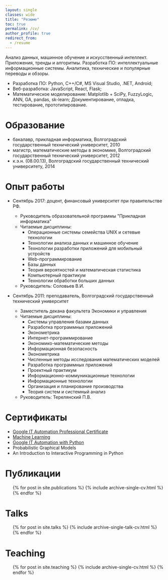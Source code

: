 ```yaml
---
layout: single
classes: wide
title: "Резюме"
toc: true
permalink: /cv/
author_profile: true
redirect_from:
  - /resume
---
```


Анализ данных, машинное обучение и искусственный интеллект. Приложения, тренды и алгоритмы.
Разработка ПО: интеллектуальные информационные системы.
Аналитика, технические и популярные переводы и обзоры.

- Разработка ПО: Python, C++/C#, MS Visual Studio, .NET, Android;
- Веб-разработка: JavaScript, React, Flask;
- Математическое моделирование: Matplotlib + SciPy, FuzzyLogic, ANN, GA, pandas, sk-learn;
Документирование, отладка, тестирование, прототипирование.

Образование
======
* бакалавр, прикладная информатика, Волгоградский государственный технический университет, 2010
* магистр, математические методы в экономике, Волгоградский государственный технический университет, 2012
* к.э.н. (08.00.13), Волгоградский государственный технический университетy, 2014

Опыт работы
======
* Сентябрь 2017: доцент, финансовый университет при правительстве РФ.
  * Руководитель образовательной программы "Прикладная информатика"
  * Читаемые дисциплины:
    - Операционные системы семейства UNIX и сетевые технологии
    - Технологии анализа данных и машинное обучение
    - Технологии разработки приложений для мобильный устройств
    - Web-программирование
    - Базы данных
    - Теория вероятностей и математическая статистика
    - Компьютерный практикум
    - Технологии обработки больших данных
  * Руководитель: Соловьев В.И.

* Сентябрь 2011: преподаватель, Волгоградский государственный технический университет
  * Заместитель декана факультета Экономики и управления
  * Читаемые дисциплины:
    - Системы управления базами данных
    - Разработка программных приложений
    - Эконометрика
    - Интернет-программирование
    - Экономико-математические методы
    - Информационная безопасность
    - Эконометрика
    - Численные методы исследования математических моделей
    - Разработка программных приложений
    - Проектный практикум
    - Информационно-коммуникационные технологии
    - Информационные технологии
    - Организация и планирование производства
    - Теория систем и системный анализ
  * Руководитель: Терелянский П.В.
  
Сертификаты
======
* [Google IT Automation Professional Certificate](https://www.youracclaim.com/badges/ee9779a7-6bd1-46d9-907f-f291b37d26f2?source=linked_in_profile)
* [Machine Learning](https://www.coursera.org/account/accomplishments/certificate/BGSL4ETU4DQQ)
* [Google IT Automation with Python](https://www.coursera.org/account/accomplishments/specialization/certificate/MB6ZUGHP3SN6)
* Probabilistic Graphical Models
* An Introduction to Interactive Programming in Python

Публикации
======
  <ul>{% for post in site.publications %}
    {% include archive-single-cv.html %}
  {% endfor %}</ul>
  
Talks
======
  <ul>{% for post in site.talks %}
    {% include archive-single-talk-cv.html %}
  {% endfor %}</ul>
  
Teaching
======
  <ul>{% for post in site.teaching %}
    {% include archive-single-cv.html %}
  {% endfor %}</ul>
